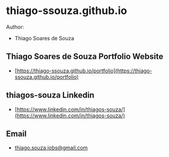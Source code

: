 # thiago-ssouza.github.io

Author:

- Thiago Soares de Souza


## Thiago Soares de Souza Portfolio Website
- [https://thiago-ssouza.github.io/portfolio](https://thiago-ssouza.github.io/portfolio)

## thiagos-souza Linkedin
- [https://www.linkedin.com/in/thiagos-souza/](https://www.linkedin.com/in/thiagos-souza/)

## Email
- thiago.souza.jobs@gmail.com
